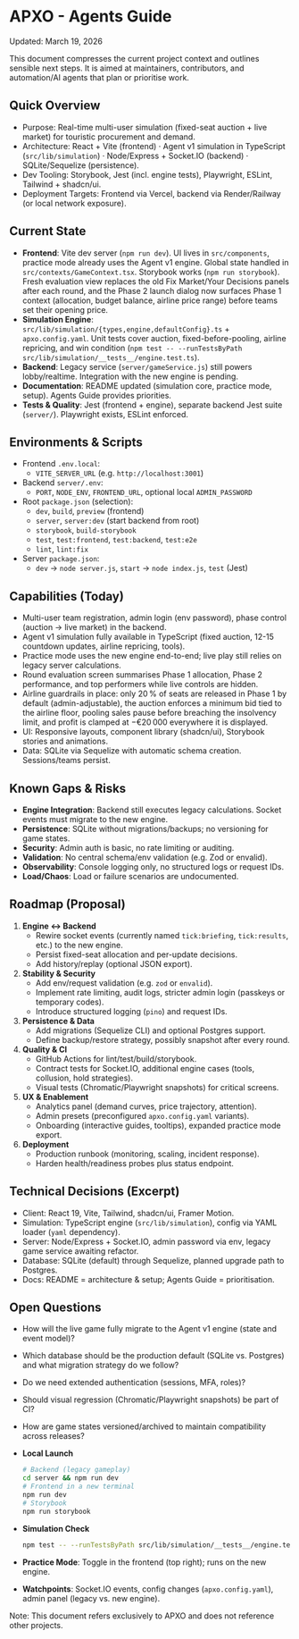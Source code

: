 # APXO - Agents Guide

Updated: March 19, 2026

This document compresses the current project context and outlines sensible next steps. It is aimed at maintainers, contributors, and automation/AI agents that plan or prioritise work.

## Quick Overview
- Purpose: Real-time multi-user simulation (fixed-seat auction + live market) for touristic procurement and demand.
- Architecture: React + Vite (frontend) · Agent v1 simulation in TypeScript (`src/lib/simulation`) · Node/Express + Socket.IO (backend) · SQLite/Sequelize (persistence).
- Dev Tooling: Storybook, Jest (incl. engine tests), Playwright, ESLint, Tailwind + shadcn/ui.
- Deployment Targets: Frontend via Vercel, backend via Render/Railway (or local network exposure).

## Current State
- **Frontend**: Vite dev server (`npm run dev`). UI lives in `src/components`, practice mode already uses the Agent v1 engine. Global state handled in `src/contexts/GameContext.tsx`. Storybook works (`npm run storybook`). Fresh evaluation view replaces the old Fix Market/Your Decisions panels after each round, and the Phase 2 launch dialog now surfaces Phase 1 context (allocation, budget balance, airline price range) before teams set their opening price.
- **Simulation Engine**: `src/lib/simulation/{types,engine,defaultConfig}.ts` + `apxo.config.yaml`. Unit tests cover auction, fixed-before-pooling, airline repricing, and win condition (`npm test -- --runTestsByPath src/lib/simulation/__tests__/engine.test.ts`).
- **Backend**: Legacy service (`server/gameService.js`) still powers lobby/realtime. Integration with the new engine is pending.
- **Documentation**: README updated (simulation core, practice mode, setup). Agents Guide provides priorities.
- **Tests & Quality**: Jest (frontend + engine), separate backend Jest suite (`server/`). Playwright exists, ESLint enforced.

## Environments & Scripts
- Frontend `.env.local`:
  - `VITE_SERVER_URL` (e.g. `http://localhost:3001`)
- Backend `server/.env`:
  - `PORT`, `NODE_ENV`, `FRONTEND_URL`, optional local `ADMIN_PASSWORD`
- Root `package.json` (selection):
  - `dev`, `build`, `preview` (frontend)
  - `server`, `server:dev` (start backend from root)
  - `storybook`, `build-storybook`
  - `test`, `test:frontend`, `test:backend`, `test:e2e`
  - `lint`, `lint:fix`
- Server `package.json`:
  - `dev` → `node server.js`, `start` → `node index.js`, `test` (Jest)

## Capabilities (Today)
- Multi-user team registration, admin login (env password), phase control (auction → live market) in the backend.
- Agent v1 simulation fully available in TypeScript (fixed auction, 12-15 countdown updates, airline repricing, tools).
- Practice mode uses the new engine end-to-end; live play still relies on legacy server calculations.
- Round evaluation screen summarises Phase 1 allocation, Phase 2 performance, and top performers while live controls are hidden.
- Airline guardrails in place: only 20 % of seats are released in Phase 1 by default (admin-adjustable), the auction enforces a minimum bid tied to the airline floor, pooling sales pause before breaching the insolvency limit, and profit is clamped at −€20 000 everywhere it is displayed.
- UI: Responsive layouts, component library (shadcn/ui), Storybook stories and animations.
- Data: SQLite via Sequelize with automatic schema creation. Sessions/teams persist.

## Known Gaps & Risks
- **Engine Integration**: Backend still executes legacy calculations. Socket events must migrate to the new engine.
- **Persistence**: SQLite without migrations/backups; no versioning for game states.
- **Security**: Admin auth is basic, no rate limiting or auditing.
- **Validation**: No central schema/env validation (e.g. Zod or envalid).
- **Observability**: Console logging only, no structured logs or request IDs.
- **Load/Chaos**: Load or failure scenarios are undocumented.

## Roadmap (Proposal)
1. **Engine ↔ Backend**
   - Rewire socket events (currently named `tick:briefing`, `tick:results`, etc.) to the new engine.
   - Persist fixed-seat allocation and per-update decisions.
   - Add history/replay (optional JSON export).
2. **Stability & Security**
   - Add env/request validation (e.g. `zod` or `envalid`).
   - Implement rate limiting, audit logs, stricter admin login (passkeys or temporary codes).
   - Introduce structured logging (`pino`) and request IDs.
3. **Persistence & Data**
   - Add migrations (Sequelize CLI) and optional Postgres support.
   - Define backup/restore strategy, possibly snapshot after every round.
4. **Quality & CI**
   - GitHub Actions for lint/test/build/storybook.
   - Contract tests for Socket.IO, additional engine cases (tools, collusion, hold strategies).
   - Visual tests (Chromatic/Playwright snapshots) for critical screens.
5. **UX & Enablement**
   - Analytics panel (demand curves, price trajectory, attention).
   - Admin presets (preconfigured `apxo.config.yaml` variants).
   - Onboarding (interactive guides, tooltips), expanded practice mode export.
6. **Deployment**
   - Production runbook (monitoring, scaling, incident response).
   - Harden health/readiness probes plus status endpoint.

## Technical Decisions (Excerpt)
- Client: React 19, Vite, Tailwind, shadcn/ui, Framer Motion.
- Simulation: TypeScript engine (`src/lib/simulation`), config via YAML loader (`yaml` dependency).
- Server: Node/Express + Socket.IO, admin password via env, legacy game service awaiting refactor.
- Database: SQLite (default) through Sequelize, planned upgrade path to Postgres.
- Docs: README = architecture & setup; Agents Guide = prioritisation.

## Open Questions
- How will the live game fully migrate to the Agent v1 engine (state and event model)?
- Which database should be the production default (SQLite vs. Postgres) and what migration strategy do we follow?
- Do we need extended authentication (sessions, MFA, roles)?
- Should visual regression (Chromatic/Playwright snapshots) be part of CI?
- How are game states versioned/archived to maintain compatibility across releases?

- **Local Launch**
  ```bash
  # Backend (legacy gameplay)
  cd server && npm run dev
  # Frontend in a new terminal
  npm run dev
  # Storybook
  npm run storybook
  ```
- **Simulation Check**
  ```bash
  npm test -- --runTestsByPath src/lib/simulation/__tests__/engine.test.ts
  ```
- **Practice Mode**: Toggle in the frontend (top right); runs on the new engine.
- **Watchpoints**: Socket.IO events, config changes (`apxo.config.yaml`), admin panel (legacy vs. new engine).

Note: This document refers exclusively to APXO and does not reference other projects.
